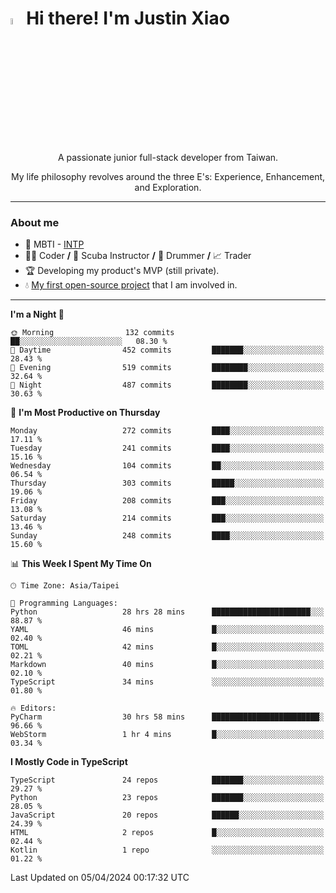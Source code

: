 # <img src="https://media.giphy.com/media/hvRJCLFzcasrR4ia7z/giphy.gif" width="5%">Hi there! I'm Justin Xiao
<p align="center">A passionate junior full-stack developer from Taiwan.  </p>
<p align="center">My life philosophy revolves around the three E's: Experience, Enhancement, and Exploration.</p>

---
### About me
- 👀 MBTI - [INTP](https://www.16personalities.com/intp-personality)
- 👨‍💻 Coder **/** 🤿 Scuba Instructor **/** 🥁 Drummer **/** 📈 Trader
- 🏆 Developing my product's MVP (still private).
- 💧 [My first open-source project](https://github.com/Game-as-a-Service/Game-Lobby-Web) that I am involved in.

---
<!--START_SECTION:waka-->
**I'm a Night 🦉** 

```text
🌞 Morning                132 commits         ██░░░░░░░░░░░░░░░░░░░░░░░   08.30 % 
🌆 Daytime                452 commits         ███████░░░░░░░░░░░░░░░░░░   28.43 % 
🌃 Evening                519 commits         ████████░░░░░░░░░░░░░░░░░   32.64 % 
🌙 Night                  487 commits         ████████░░░░░░░░░░░░░░░░░   30.63 % 
```
📅 **I'm Most Productive on Thursday** 

```text
Monday                   272 commits         ████░░░░░░░░░░░░░░░░░░░░░   17.11 % 
Tuesday                  241 commits         ████░░░░░░░░░░░░░░░░░░░░░   15.16 % 
Wednesday                104 commits         ██░░░░░░░░░░░░░░░░░░░░░░░   06.54 % 
Thursday                 303 commits         █████░░░░░░░░░░░░░░░░░░░░   19.06 % 
Friday                   208 commits         ███░░░░░░░░░░░░░░░░░░░░░░   13.08 % 
Saturday                 214 commits         ███░░░░░░░░░░░░░░░░░░░░░░   13.46 % 
Sunday                   248 commits         ████░░░░░░░░░░░░░░░░░░░░░   15.60 % 
```


📊 **This Week I Spent My Time On** 

```text
🕑︎ Time Zone: Asia/Taipei

💬 Programming Languages: 
Python                   28 hrs 28 mins      ██████████████████████░░░   88.87 % 
YAML                     46 mins             █░░░░░░░░░░░░░░░░░░░░░░░░   02.40 % 
TOML                     42 mins             █░░░░░░░░░░░░░░░░░░░░░░░░   02.21 % 
Markdown                 40 mins             █░░░░░░░░░░░░░░░░░░░░░░░░   02.10 % 
TypeScript               34 mins             ░░░░░░░░░░░░░░░░░░░░░░░░░   01.80 % 

🔥 Editors: 
PyCharm                  30 hrs 58 mins      ████████████████████████░   96.66 % 
WebStorm                 1 hr 4 mins         █░░░░░░░░░░░░░░░░░░░░░░░░   03.34 % 
```

**I Mostly Code in TypeScript** 

```text
TypeScript               24 repos            ███████░░░░░░░░░░░░░░░░░░   29.27 % 
Python                   23 repos            ███████░░░░░░░░░░░░░░░░░░   28.05 % 
JavaScript               20 repos            ██████░░░░░░░░░░░░░░░░░░░   24.39 % 
HTML                     2 repos             █░░░░░░░░░░░░░░░░░░░░░░░░   02.44 % 
Kotlin                   1 repo              ░░░░░░░░░░░░░░░░░░░░░░░░░   01.22 % 
```




 Last Updated on 05/04/2024 00:17:32 UTC
<!--END_SECTION:waka-->
